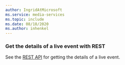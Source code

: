 ```yaml
---
author: IngridAtMicrosoft
ms.service: media-services 
ms.topic: include
ms.date: 08/18/2020
ms.author: inhenkel
---
```


### Get the details of a live event with REST

See the [REST API](/rest/api/media/live-events/get) for getting the details of a live event.
